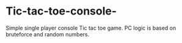 # Tic-tac-toe-console-
Simple single player console Tic tac toe game.
PC logic is based on bruteforce and random numbers.

